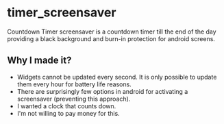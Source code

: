 # timer_screensaver
Countdown Timer screensaver is a countdown timer till the end of the day providing a black background and burn-in protection for android screens.

## Why I made it?
- Widgets cannot be updated every second. It is only possible to update them every hour for battery life reasons.
- There are surprisingly few options in android for activating a screensaver (preventing this approach).
- I wanted a clock that counts down.
- I'm not willing to pay money for this.